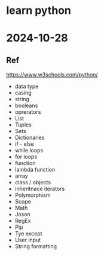 # learn python

# 2024-10-28

## Ref

<https://www.w3schools.com/python/>

- data type
- casing
- string
- booleans
- oprerators
- List
- Tuples
- Sets
- Dictionaries
- if - else
- while loops
- for loops
- function
- lambda function
- array
- class / objects
- inheritnace iterators
- Polymorphism
- Scope
- Math
- Joson
- RegEx
- Pip
- Tye except
- User input
- String formatting
